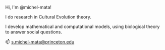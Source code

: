 Hi, I'm @michel-mata!

I do research in Cultural Evolution theory.

I develop mathematical and computational models,
using biological theory to answer social questions.

📫 s.michel-mata@princeton.edu

<!---
michel-mata/michel-mata is a ✨ special ✨ repository because its `README.md` (this file) appears on your GitHub profile.
You can click the Preview link to take a look at your changes.
--->
